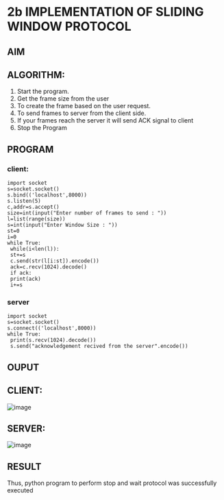 # 2b IMPLEMENTATION OF SLIDING WINDOW PROTOCOL
## AIM
## ALGORITHM:
1. Start the program.
2. Get the frame size from the user
3. To create the frame based on the user request.
4. To send frames to server from the client side.
5. If your frames reach the server it will send ACK signal to client
6. Stop the Program
## PROGRAM
### client:
```
import socket
s=socket.socket()
s.bind(('localhost',8000))
s.listen(5)
c,addr=s.accept()
size=int(input("Enter number of frames to send : "))
l=list(range(size))
s=int(input("Enter Window Size : "))
st=0
i=0
while True:
 while(i<len(l)):
 st+=s
 c.send(str(l[i:st]).encode())
 ack=c.recv(1024).decode()
 if ack:
 print(ack)
 i+=s
```
### server
```
import socket
s=socket.socket()
s.connect(('localhost',8000))
while True: 
 print(s.recv(1024).decode())
 s.send("acknowledgement recived from the server".encode())
```
## OUPUT
## CLIENT:
![image](https://github.com/Moonesh0805/2b_SLIDING_WINDOW_PROTOCOL/assets/138849189/c8bd9886-f462-4aa9-ba65-390a322bce50)
## SERVER:
![image](https://github.com/Moonesh0805/2b_SLIDING_WINDOW_PROTOCOL/assets/138849189/7462b094-4145-4459-8423-4a02b95d432b)

## RESULT
Thus, python program to perform stop and wait protocol was successfully executed
